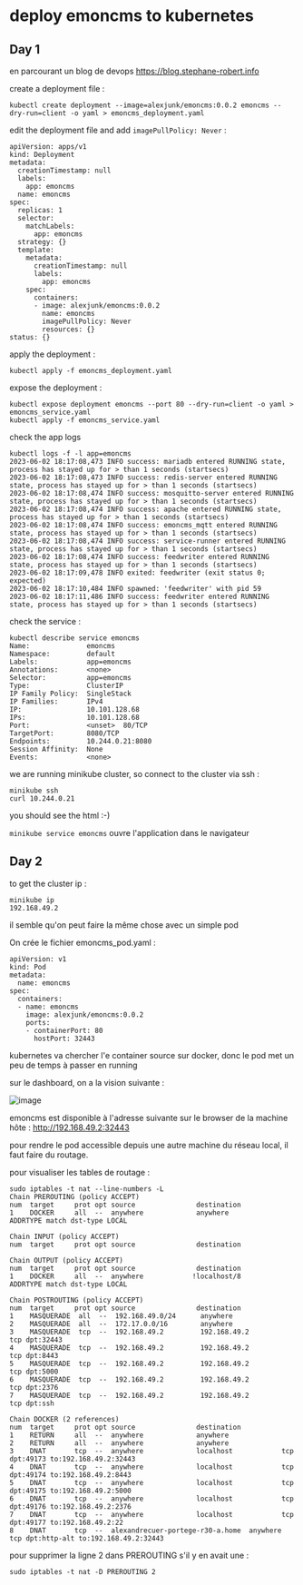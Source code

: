 # deploy emoncms to kubernetes 

## Day 1

en parcourant un blog de devops https://blog.stephane-robert.info

create a deployment file :
```
kubectl create deployment --image=alexjunk/emoncms:0.0.2 emoncms --dry-run=client -o yaml > emoncms_deployment.yaml
```
edit the deployment file and add `imagePullPolicy: Never` :
```
apiVersion: apps/v1
kind: Deployment
metadata:
  creationTimestamp: null
  labels:
    app: emoncms
  name: emoncms
spec:
  replicas: 1
  selector:
    matchLabels:
      app: emoncms
  strategy: {}
  template:
    metadata:
      creationTimestamp: null
      labels:
        app: emoncms
    spec:
      containers:
      - image: alexjunk/emoncms:0.0.2
        name: emoncms
        imagePullPolicy: Never
        resources: {}
status: {}
```
apply the deployment :
```
kubectl apply -f emoncms_deployment.yaml
```
expose the deployment :
```
kubectl expose deployment emoncms --port 80 --dry-run=client -o yaml > emoncms_service.yaml
kubectl apply -f emoncms_service.yaml
```
check the app logs
```
kubectl logs -f -l app=emoncms
2023-06-02 18:17:08,473 INFO success: mariadb entered RUNNING state, process has stayed up for > than 1 seconds (startsecs)
2023-06-02 18:17:08,473 INFO success: redis-server entered RUNNING state, process has stayed up for > than 1 seconds (startsecs)
2023-06-02 18:17:08,474 INFO success: mosquitto-server entered RUNNING state, process has stayed up for > than 1 seconds (startsecs)
2023-06-02 18:17:08,474 INFO success: apache entered RUNNING state, process has stayed up for > than 1 seconds (startsecs)
2023-06-02 18:17:08,474 INFO success: emoncms_mqtt entered RUNNING state, process has stayed up for > than 1 seconds (startsecs)
2023-06-02 18:17:08,474 INFO success: service-runner entered RUNNING state, process has stayed up for > than 1 seconds (startsecs)
2023-06-02 18:17:08,474 INFO success: feedwriter entered RUNNING state, process has stayed up for > than 1 seconds (startsecs)
2023-06-02 18:17:09,478 INFO exited: feedwriter (exit status 0; expected)
2023-06-02 18:17:10,484 INFO spawned: 'feedwriter' with pid 59
2023-06-02 18:17:11,486 INFO success: feedwriter entered RUNNING state, process has stayed up for > than 1 seconds (startsecs)
```
check the service :
```
kubectl describe service emoncms
Name:              emoncms
Namespace:         default
Labels:            app=emoncms
Annotations:       <none>
Selector:          app=emoncms
Type:              ClusterIP
IP Family Policy:  SingleStack
IP Families:       IPv4
IP:                10.101.128.68
IPs:               10.101.128.68
Port:              <unset>  80/TCP
TargetPort:        8080/TCP
Endpoints:         10.244.0.21:8080
Session Affinity:  None
Events:            <none>
```
we are running minikube cluster, so connect to the cluster via ssh :
```
minikube ssh
curl 10.244.0.21
```
you should see the html :-)

`minikube service emoncms` ouvre l'application dans le navigateur

## Day 2

to get the cluster ip : 
```
minikube ip
192.168.49.2
```
il semble qu'on peut faire la même chose avec un simple pod

On crée le fichier emoncms_pod.yaml :
```
apiVersion: v1
kind: Pod
metadata:
  name: emoncms
spec:
  containers:
  - name: emoncms
    image: alexjunk/emoncms:0.0.2
    ports:
    - containerPort: 80
      hostPort: 32443
```
kubernetes va chercher l'e container source sur docker, donc le pod met un peu de temps à passer en running

sur le dashboard, on a la vision suivante :

![image](https://github.com/dromotherm/sandbox/assets/24553739/a479119d-19a9-41f7-ab3b-aa9ab5a3d59d)

emoncms est disponible à l'adresse suivante sur le browser de la machine hôte : http://192.168.49.2:32443

pour rendre le pod accessible depuis une autre machine du réseau local, il faut faire du routage.

pour visualiser les tables de routage :
```
sudo iptables -t nat --line-numbers -L
Chain PREROUTING (policy ACCEPT)
num  target     prot opt source               destination         
1    DOCKER     all  --  anywhere             anywhere             ADDRTYPE match dst-type LOCAL

Chain INPUT (policy ACCEPT)
num  target     prot opt source               destination         

Chain OUTPUT (policy ACCEPT)
num  target     prot opt source               destination         
1    DOCKER     all  --  anywhere            !localhost/8          ADDRTYPE match dst-type LOCAL

Chain POSTROUTING (policy ACCEPT)
num  target     prot opt source               destination         
1    MASQUERADE  all  --  192.168.49.0/24      anywhere            
2    MASQUERADE  all  --  172.17.0.0/16        anywhere            
3    MASQUERADE  tcp  --  192.168.49.2         192.168.49.2         tcp dpt:32443
4    MASQUERADE  tcp  --  192.168.49.2         192.168.49.2         tcp dpt:8443
5    MASQUERADE  tcp  --  192.168.49.2         192.168.49.2         tcp dpt:5000
6    MASQUERADE  tcp  --  192.168.49.2         192.168.49.2         tcp dpt:2376
7    MASQUERADE  tcp  --  192.168.49.2         192.168.49.2         tcp dpt:ssh

Chain DOCKER (2 references)
num  target     prot opt source               destination         
1    RETURN     all  --  anywhere             anywhere            
2    RETURN     all  --  anywhere             anywhere            
3    DNAT       tcp  --  anywhere             localhost            tcp dpt:49173 to:192.168.49.2:32443
4    DNAT       tcp  --  anywhere             localhost            tcp dpt:49174 to:192.168.49.2:8443
5    DNAT       tcp  --  anywhere             localhost            tcp dpt:49175 to:192.168.49.2:5000
6    DNAT       tcp  --  anywhere             localhost            tcp dpt:49176 to:192.168.49.2:2376
7    DNAT       tcp  --  anywhere             localhost            tcp dpt:49177 to:192.168.49.2:22
8    DNAT       tcp  --  alexandrecuer-portege-r30-a.home  anywhere             tcp dpt:http-alt to:192.168.49.2:32443
```
pour supprimer la ligne 2 dans PREROUTING s'il y en avait une :
```
sudo iptables -t nat -D PREROUTING 2
```

